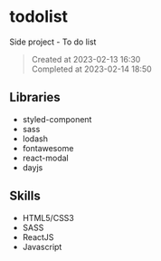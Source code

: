 # todolist
Side project - To do list

> Created at 2023-02-13 16:30<br/>
> Completed at 2023-02-14 18:50

## Libraries
- styled-component
- sass
- lodash
- fontawesome
- react-modal
- dayjs
  
## Skills
- HTML5/CSS3
- SASS
- ReactJS
- Javascript
